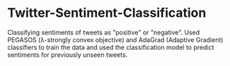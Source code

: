 # Twitter-Sentiment-Classification

Classifying sentiments of tweets as "positive" or "negative". Used PEGASOS (λ-strongly convex objective) and AdaGrad (Adaptive Gradient) classifiers to train the data and used the classification model to predict sentiments for previously unseen tweets.
